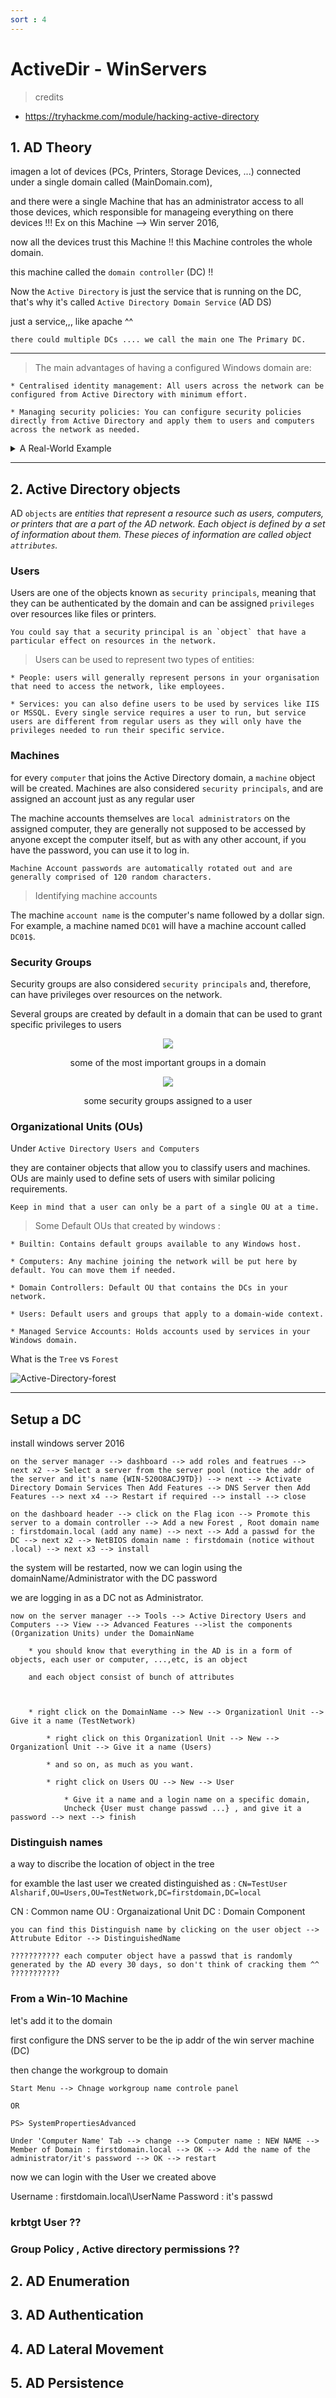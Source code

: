 ```yaml
---
sort : 4 
---
```


# ActiveDir - WinServers 

> credits
* https://tryhackme.com/module/hacking-active-directory



## 1. AD Theory 

imagen a lot of devices (PCs, Printers, Storage Devices, ...) connected under a single domain called (MainDomain.com),


and there were a single Machine that has an administrator access to all those devices, which responsible for manageing everything on there devices !!!
Ex on this Machine --> Win server 2016,

now all the devices trust this Machine !!
this Machine controles the whole domain.

this machine called the `domain controller` (DC) !!


Now the `Active Directory` is just the service that is running on the DC, that's why it's called `Active Directory Domain Service` (AD DS)



just a service,,, like apache ^^ 

```note
there could multiple DCs .... we call the main one The Primary DC.
```

---------------------------------------------

> The main advantages of having a configured Windows domain are:
```
* Centralised identity management: All users across the network can be configured from Active Directory with minimum effort.

* Managing security policies: You can configure security policies directly from Active Directory and apply them to users and computers across the network as needed.
```


<details><summary>A Real-World Example</summary>
<pre language="haskell"><code> If this sounds a bit confusing, chances are that you have already interacted with a Windows domain at some point in your school, university or work.

In school/university networks, you will often be provided with a username and password that you can use on any of the computers available on campus. Your credentials are valid for all machines because whenever you input them on a machine, it will forward the authentication process back to the Active Directory, where your credentials will be checked. Thanks to Active Directory, your credentials don't need to exist in each machine and are available throughout the network.

Active Directory is also the component that allows your school/university to restrict you from accessing the control panel on your school/university machines. Policies will usually be deployed throughout the network so that you don't have administrative privileges over those computers.
</code></pre>
</details>


---------------------------------------------

## 2. Active Directory objects

AD `objects` are *entities that represent a resource such as users, computers, or printers that are a part of the AD network. Each object is defined by a set of information about them. These pieces of information are called object `attributes`.*

### Users

Users are one of the objects known as `security principals`, meaning that they can be authenticated by the domain and can be assigned `privileges` over resources like files or printers.

```note
You could say that a security principal is an `object` that have a particular effect on resources in the network.
```

> Users can be used to represent two types of entities:
```
* People: users will generally represent persons in your organisation that need to access the network, like employees.

* Services: you can also define users to be used by services like IIS or MSSQL. Every single service requires a user to run, but service users are different from regular users as they will only have the privileges needed to run their specific service.
```


### Machines

for every `computer` that joins the Active Directory domain, a `machine` object will be created. Machines are also considered `security principals`, and are assigned an account just as any regular user

The machine accounts themselves are `local administrators` on the assigned computer, they are generally not supposed to be accessed by anyone except the computer itself, but as with any other account, if you have the password, you can use it to log in.

```note
Machine Account passwords are automatically rotated out and are generally comprised of 120 random characters.
```

> Identifying machine accounts

The machine `account name` is the computer's name followed by a dollar sign. For example, a machine named `DC01` will have a machine account called `DC01$`.


### Security Groups

Security groups are also considered `security principals` and, therefore, can have privileges over resources on the network.

Several groups are created by default in a domain that can be used to grant specific privileges to users

<p align="center"> 
  <img src='./../assets/images/Sec-Groups2.png'> 
  <figcaption align="center">some of the most important groups in a domain</figcaption>
</p> 



<p align="center"> 
  <img src='./../assets/images/Sec-Groups.png'> 
  <figcaption align="center">some security groups assigned to a user</figcaption>
</p> 





### Organizational Units (OUs) 

Under `Active Directory Users and Computers`

they are container objects that allow you to classify users and machines. OUs are mainly used to define sets of users with similar policing requirements.

```note
Keep in mind that a user can only be a part of a single OU at a time.
```

> Some Default OUs that created by windows :
```
* Builtin: Contains default groups available to any Windows host.

* Computers: Any machine joining the network will be put here by default. You can move them if needed.

* Domain Controllers: Default OU that contains the DCs in your network.

* Users: Default users and groups that apply to a domain-wide context.

* Managed Service Accounts: Holds accounts used by services in your Windows domain.
```























What is the `Tree` vs `Forest` 

![Active-Directory-forest](https://s38063.pcdn.co/wp-content/uploads/2022/06/Active-Directory-forest-.jpg)



---------------------------------------------

## Setup a DC

install windows server 2016 
```
on the server manager --> dashboard --> add roles and featrues --> next x2 --> Select a server from the server pool (notice the addr of the server and it's name {WIN-520O8ACJ9TD}) --> next --> Activate Directory Domain Services Then Add Features --> DNS Server then Add Features --> next x4 --> Restart if required --> install --> close 
```

```
on the dashboard header --> click on the Flag icon --> Promote this server to a domain controller --> Add a new Forest , Root domain name : firstdomain.local (add any name) --> next --> Add a passwd for the DC --> next x2 --> NetBIOS domain name : firstdomain (notice without .local) --> next x3 --> install 
```

the system will be restarted, now we can login using the domainName/Administrator with the DC password

we are logging in as a DC not as Administrator. 

```
now on the server manager --> Tools --> Active Directory Users and Computers --> View --> Advanced Features -->list the components (Organization Units) under the DomainName 

	* you should know that everything in the AD is in a form of objects, each user or computer, ...,etc, is an object 

	and each object consist of bunch of attributes



	* right click on the DomainName --> New --> Organizationl Unit --> Give it a name (TestNetwork)

		* right click on this Organizationl Unit --> New --> Organizationl Unit --> Give it a name (Users)

		* and so on, as much as you want.

		* right click on Users OU --> New --> User 

			* Give it a name and a login name on a specific domain,
			Uncheck {User must change passwd ...} , and give it a password --> next --> finish 
```

### Distinguish names 
a way to discribe the location of object in the tree 

for examble the last user we created distinguished as  :
`CN=TestUser Alsharif,OU=Users,OU=TestNetwork,DC=firstdomain,DC=local`

CN : Common name
OU : Organaizational Unit
DC : Domain Component
```
you can find this Distinguish name by clicking on the user object --> Attrubute Editor --> DistinguishedName
```

```note 
??????????? each computer object have a passwd that is randomly generated by the AD every 30 days, so don't think of cracking them ^^ ???????????   
```


### From a Win-10 Machine 

let's add it to the domain 

first configure the DNS server to be the ip addr of the win server machine (DC)

then change the workgroup to domain 
```
Start Menu --> Chnage workgroup name controle panel

OR

PS> SystemPropertiesAdvanced

Under 'Computer Name' Tab --> change --> Computer name : NEW NAME --> Member of Domain : firstdomain.local --> OK --> Add the name of the administrator/it's password --> OK --> restart
```

now we can login with the User we created above

Username : firstdomain.local\UserName
Password : it's passwd




### krbtgt User ?? 



### Group Policy , Active directory permissions ?? 













## 2. AD Enumeration 

## 3. AD Authentication 

## 4. AD Lateral Movement 

## 5. AD Persistence 